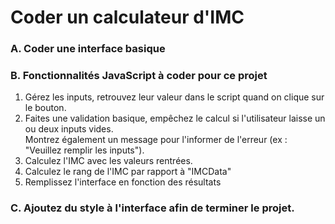 # Coder un calculateur d'IMC


### A. Coder une interface basique


### B. Fonctionnalités JavaScript à coder pour ce projet

1. Gérez les inputs, retrouvez leur valeur dans le script quand on clique sur le bouton.
2. Faites une validation basique, empêchez le calcul si l'utilisateur laisse un ou deux inputs vides. <br>
Montrez également un message pour l'informer de l'erreur (ex : "Veuillez remplir les inputs").
3. Calculez l'IMC avec les valeurs rentrées.
4. Calculez le rang de l'IMC par rapport à "IMCData"
5. Remplissez l'interface en fonction des résultats


### C. Ajoutez du style à l'interface afin de terminer le projet.
